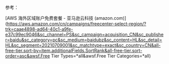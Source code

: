 参考：

[AWS 海外区域账户免费套餐 - 亚马逊云科技 (amazon.com)](https://aws.amazon.com/cn/campaigns/freecenter-select-region/?trk=caae4898-ad64-40c1-a9fe-e37c99ec9046&sc_channel=PS&sc_campaign=acquisition_CN&sc_publisher=baidu&sc_category=pc&sc_medium=baidubz&sc_content=HL&sc_detail=HL&sc_segment=20210709001&sc_matchtype=exact&sc_country=CN&all-free-tier.sort-by=item.additionalFields.SortRank&all-free-tier.sort-order=asc&awsf.Free Tier Types=*all&awsf.Free Tier Categories=*all)